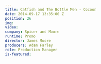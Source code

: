 ```yaml
---
title: Catfish and The Bottle Men - Cocoon
date: 2014-09-17 13:35:00 Z
position: 26
img: 
video: 
company: Spicer and Moore
runtime: Promo
director: James Moore
producers: Adam Farley
role: Production Manager
is-featured: 
---
```


